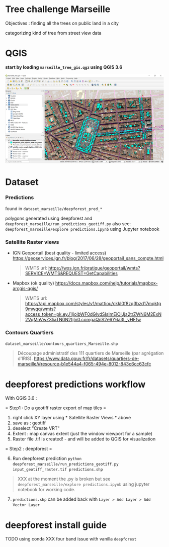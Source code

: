 Tree challenge Marseille
========================

Objectives : finding all the trees on public land in a city

categorizing kind of tree from street view data

QGIS
====

**start by loading `marseille_tree_gis.qgz` using QGIS 3.6**

![map of Marseille in QGIS with tree prediction](screenshot.png)

Dataset
=======

### Predictions

found in `dataset_marseille/deepforest_pred_*`

polygons generated using deepforest and `deepforest_marseille/run_predictions_geotiff.py`
also see:
`deepforest_marseille/explore predictions.ipynb` using Jupyter notebook


### Satellite Raster views

  *  IGN Geoportail (best quality - limited access)
     https://geoservices.ign.fr/blog/2017/06/28/geoportail_sans_compte.html
     > WMTS url: https://wxs.ign.fr/pratique/geoportail/wmts?SERVICE=WMTS&REQUEST=GetCapabilities

  *  Mapbox (ok quality)
     https://docs.mapbox.com/help/tutorials/mapbox-arcgis-qgis/
     > WMTS url: https://api.mapbox.com/styles/v1/mattiou/ckkl0f8zq3bzd17mqktg9mwqq/wmts?access_token=pk.eyJ1IjoibWF0dGlvdSIsImEiOiJja2trZWN6M2ExN2VqMnVwZ3liaTN0N2tjIn0.comgaQnS2e6Y6a3L_yHFfw

### Contours Quartiers
`dataset_marseille/contours_quartiers_Marseille.shp`

> Découpage administratif des 111 quartiers de Marseille (par agrégation d'IRIS).
> https://www.data.gouv.fr/fr/datasets/quartiers-de-marseille/#resource-b1e544a4-f065-494e-8012-843c6cc63cfc


deepforest predictions workflow
===============================

With QGIS 3.6 :

= Step1 : Do a geotiff raster export of map tiles =

1. right click XY layer using * Satellite Raster Views * above
2. save as : geotiff
3. deselect "Create VRT"
4. Extent : map canvas extent (just the window viewport for a sample)
5. Raster file .tif is created! - and will be added to QGIS for visualization


= Step2 : deepforest =

6. Run deepforest prediction
`python deepforest_marseille/run_predictions_geotiff.py input_geotiff_raster.tif predictions.shp`

> XXX at the moment the .py is broken but see `deepforest_marseille/explore predictions.ipynb` using jupyter notebook for working code.

7. `predictions.shp` can be added back with `Layer > Add Layer > Add Vector Layer`


deepforest install guide
========================
TODO using conda
XXX  four band issue with vanilla `deepforest`
